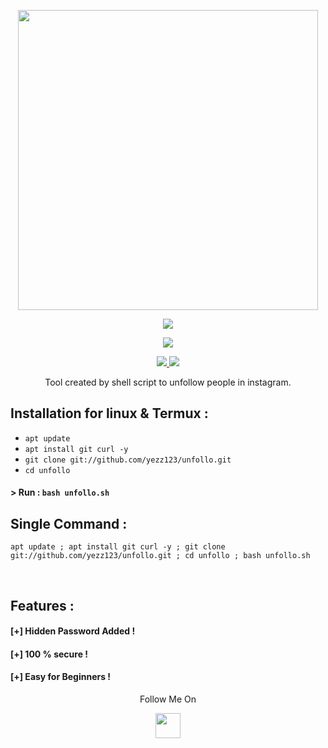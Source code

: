 <p align="center">
  <img width="480" height="480" src="https://media.giphy.com/media/Q5L9UD4QnBL3OHDe0M/giphy.gif">
</p>
<p align="center"><img src="https://img.shields.io/badge/Version-1.0-brightgreen"></p>

</p> 
<p align="center"><img src="https://img.shields.io/badge/Author-Yezz123-green.svg"> 
</p>


<p align="center">
  <a href="https://github.com/yezz123">
    <img src="https://img.shields.io/github/followers/yezz123?label=Follow&style=social">
  </a>
  <a href="https://github.com/yezz123/unfollo/stargazers">
    <img src="https://img.shields.io/github/stars/yezz123/unfollo?style=social">
  </a>
</p>
<p align="center">
 Tool created by shell script to unfollow people in instagram.
</p>

## Installation for linux & Termux :

* `apt update`
* `apt install git curl -y`
* `git clone git://github.com/yezz123/unfollo.git`
* `cd unfollo`

#### > Run : `bash unfollo.sh`

## Single Command :
```
apt update ; apt install git curl -y ; git clone git://github.com/yezz123/unfollo.git ; cd unfollo ; bash unfollo.sh
```
<br>
<p align="center">


## Features :
#### [+] Hidden Password Added !
#### [+] 100 % secure !
#### [+] Easy for Beginners !


<p align="center">
  Follow Me On
</p>
<p align="center">
  <a href="https://www.youtube.com/channel/UC5ba_E8pgMV0ETCRn7PQzUg?view_as=subscriber">
    <img src="https://www.iconsdb.com/icons/preview/black/youtube-4-xxl.png" width="40" height="40">
  </a>
  <!---<a href="https://instagram.com/sadnessvibewithbadeffect">
    <img src="http://clipart-library.com/images_k/instagram-png-transparent/instagram-png-transparent-16.png" width="40" height="40">
    </a>--->
</p>
